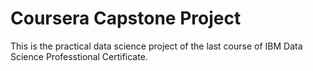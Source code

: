 # Coursera Capstone Project  

This is the practical data science project of the last course of IBM Data Science Professtional Certificate.